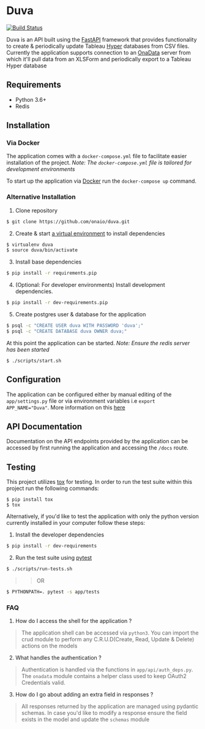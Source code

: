 # Duva

[![Build Status](https://github.com/onaio/duva/actions/workflows/ci.yml/badge.svg)](https://github.com/onaio/duva/actions/workflows/ci.yml)

Duva is an API built using the [FastAPI](https://github.com/tiangolo/fastapi) framework that provides functionality to create & periodically update Tableau [Hyper](https://www.tableau.com/products/new-features/hyper) databases from CSV files. Currently the application supports connection to an [OnaData](https://github.com/onaio/onadata) server from which it'll pull data from an XLSForm and periodically export to a Tableau Hyper database

## Requirements

- Python 3.6+
- Redis

## Installation

### Via Docker

The application comes with a `docker-compose.yml` file to facilitate easier installation of the project. _Note: The `docker-compose.yml` file is tailored for development environments_

To start up the application via [Docker](https://www.docker.com/products/docker-desktop) run the `docker-compose up` command.

### Alternative Installation

1. Clone repository

```sh
$ git clone https://github.com/onaio/duva.git
```

2. Create & start [a virtual environment](https://virtualenv.pypa.io/en/latest/installation.html) to install dependencies

```sh
$ virtualenv duva
$ source duva/bin/activate
```

3. Install base dependencies

```sh
$ pip install -r requirements.pip
```

4. (Optional: For developer environments) Install development dependencies.

```sh
$ pip install -r dev-requirements.pip
```

5. Create postgres user & database for the application

```sh
$ psql -c "CREATE USER duva WITH PASSWORD 'duva';"
$ psql -c "CREATE DATABASE duva OWNER duva;"
```

At this point the application can be started. _Note: Ensure the redis server has been started_

```
$ ./scripts/start.sh
```

## Configuration

The application can be configured either by manual editing of the `app/settings.py` file or via environment variables i.e `export APP_NAME="Duva"`. More information on this [here](https://fastapi.tiangolo.com/advanced/settings)

## API Documentation

Documentation on the API endpoints provided by the application can be accessed by first running the application and accessing the `/docs` route.

## Testing

This project utilizes [tox](https://tox.readthedocs.io/en/latest/) for testing. In order to run the test suite within this project run the following commands:

```
$ pip install tox
$ tox
```

Alternatively, if you'd like to test the application with only the python version currently installed in your computer follow these steps:

1. Install the developer dependencies

```sh
$ pip install -r dev-requirements
```

2. Run the test suite using [pytest](https://docs.pytest.org/en/stable/)

```sh
$ ./scripts/run-tests.sh
```
>> OR
```sh
$ PYTHONPATH=. pytest -s app/tests
```

### FAQ

1. How do I access the shell for the application ?

> The application shell can be accessed via `python3`. You can import the crud module to perform any C.R.U.D(Create, Read, Update & Delete) actions on the models

2. What handles the authentication ?

> Authentication is handled via the functions in `app/api/auth_deps.py`. The `onadata` module contains a helper class used to keep OAuth2 Credentials valid.

3. How do I go about adding an extra field in responses ?

> All responses returned by the application are managed using pydantic schemas. In case you'd like to modify a response ensure the field exists in the model and update the `schemas` module
